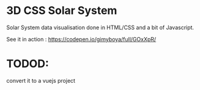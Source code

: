 3D CSS Solar System 
===================

Solar System data visualisation done in HTML/CSS and a bit of Javascript.

See it in action : https://codepen.io/gimyboya/full/GOxXpR/

# TODOD: 

convert it to a vuejs project